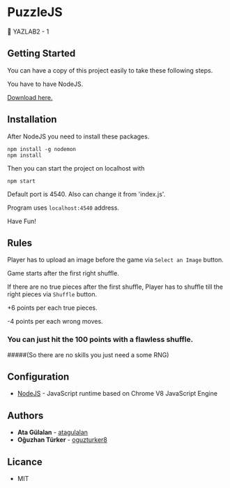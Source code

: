 # PuzzleJS
🧩 YAZLAB2 - 1

## Getting Started

You can have a copy of this project easily to take these following steps.

You have to have NodeJS.

[Download here.](https://nodejs.org/en/download/)

## Installation 

After NodeJS you need to install these packages.

```
npm install -g nodemon
npm install
```

Then you can start the project on localhost with

```
npm start
```

Default port is 4540. Also can change it from 'index.js'.

Program uses `localhost:4540` address.

Have Fun!

## Rules

Player has to upload an image before the game via `Select an Image` button.

Game starts after the first right shuffle.

If there are no true pieces after the first shuffle, Player has to shuffle till the right pieces via `Shuffle` button.

+6 points per each true pieces.

-4 points per each wrong moves.

### You can just hit the 100 points with a flawless shuffle. 

#####(So there are no skills you just need a some RNG)

## Configuration

* [NodeJS](https://nodejs.org/en/) - JavaScript runtime based on Chrome V8 JavaScript Engine

## Authors

* **Ata Gülalan**  - [atagulalan](https://github.com/atagulalan)
* **Oğuzhan Türker** - [oguzturker8](https://github.com/oguzturker8)

## Licance

* MIT
